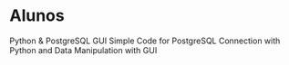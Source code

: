 # Alunos
Python &amp; PostgreSQL GUI
Simple Code for PostgreSQL Connection with Python and Data Manipulation with GUI


